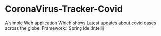 # CoronaVirus-Tracker-Covid
A simple Web application Which shows Latest updates about covid cases across the globe.
Framework:: Spring 
Ide::Intellij
